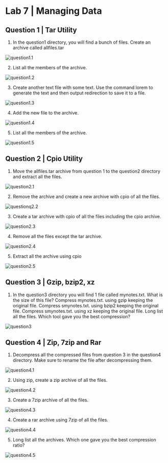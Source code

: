 # Lab 7 | Managing Data

## Question 1 | Tar Utility

1. In the question1 directory, you will find a bunch of files. Create an archive called allfiles.tar

![question1.1](q1.1.png)

2. List all the members of the archive.

![question1.2](q1.2.png)

3. Create another text file with some text. Use the command lorem to generate the text and then output redirection to save it to a file.

![question1.3](q1.3.png)

4. Add the new file to the archive.

![question1.4](q1.4.png)

5. List all the members of the archive.

![question1.5](q1.5.png)


## Question 2 | Cpio Utility

1. Move the allfiles.tar archive from question 1 to the question2 directory and extract all the files.

![question2.1](q2.1.png)

2. Remove the archive and create a new archive with cpio of all the files.

![questionq2.2](q2.2.png)

3. Create a tar archive with cpio of all the files including the cpio archive.

![question2.3](q2.3.png)

4. Remove all the files except the tar archive.

![question2.4](q2.4.png)

5. Extract all the archive using cpio

![question2.5](q2.5.png)


## Question 3 | Gzip, bzip2, xz

1. 
    In the question3 directory you will find 1 file called mynotes.txt. What is the size of this file?
    Compress mynotes.txt. using gzip keeping the original file.
    Compress smynotes.txt. using bzip2 keeping the original file.
    Compress smynotes.txt. using xz keeping the original file.
    Long list all the files. Which tool gave you the best compression?

![question3](q3.png)


## Question 4 | Zip, 7zip and Rar

1. Decompress all the compressed files from question 3 in the question4 directory. Make sure to rename the file after decompressing them.

![question4.1](q4.1.png)

2. Using zip, create a zip archive of all the files.

![question4.2](q4.2.png)

3. Create a 7zip archive of all the files.

![question4.3](q4.3.png)

4. Create a rar archive using 7zip of all the files.

![question4.4](q4.4.png)

5. Long list all the archives. Which one gave you the best compression ratio?

![question4.5](q4.5.png)

